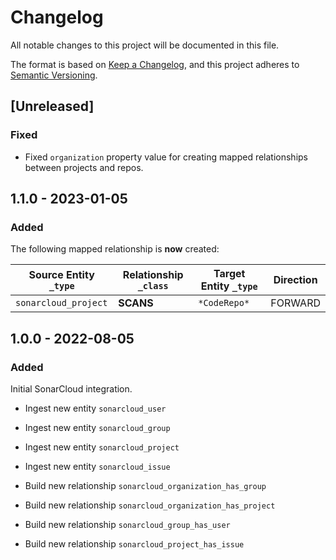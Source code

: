 # Changelog

All notable changes to this project will be documented in this file.

The format is based on [Keep a Changelog](https://keepachangelog.com/en/1.0.0/),
and this project adheres to
[Semantic Versioning](https://semver.org/spec/v2.0.0.html).

## [Unreleased]

### Fixed

- Fixed `organization` property value for creating mapped relationships between
  projects and repos.

## 1.1.0 - 2023-01-05

### Added

The following mapped relationship is **now** created:

| Source Entity `_type` | Relationship `_class` | Target Entity `_type` | Direction |
| --------------------- | --------------------- | --------------------- | --------- |
| `sonarcloud_project`  | **SCANS**             | `*CodeRepo*`          | FORWARD   |

## 1.0.0 - 2022-08-05

### Added

Initial SonarCloud integration.

- Ingest new entity `sonarcloud_user`
- Ingest new entity `sonarcloud_group`
- Ingest new entity `sonarcloud_project`
- Ingest new entity `sonarcloud_issue`

- Build new relationship `sonarcloud_organization_has_group`
- Build new relationship `sonarcloud_organization_has_project`
- Build new relationship `sonarcloud_group_has_user`
- Build new relationship `sonarcloud_project_has_issue`
